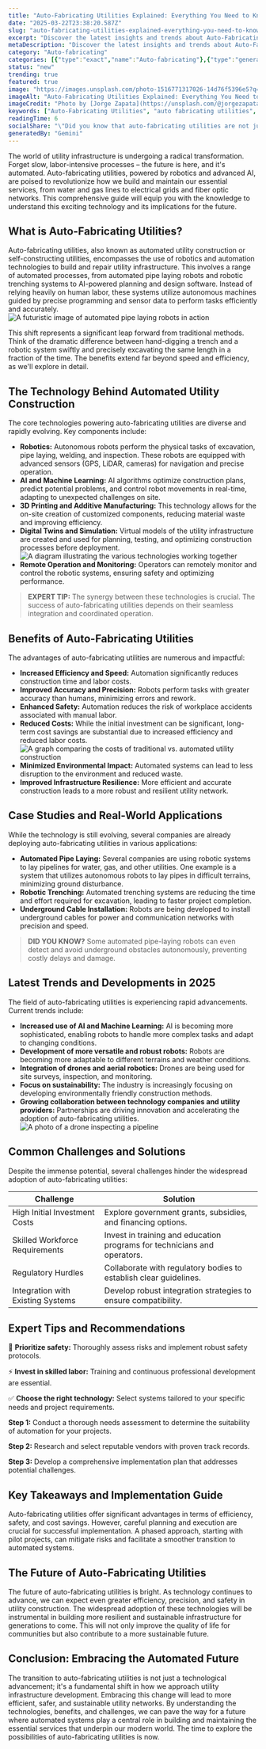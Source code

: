 ```yaml
---
title: "Auto-Fabricating Utilities Explained: Everything You Need to Know"
date: "2025-03-22T23:38:20.587Z"
slug: "auto-fabricating-utilities-explained-everything-you-need-to-know"
excerpt: "Discover the latest insights and trends about Auto-Fabricating Utilities. This comprehensive guide covers everything you need to know about Auto-Fabricating Utilities in 2025."
metaDescription: "Discover the latest insights and trends about Auto-Fabricating Utilities. This comprehensive guide covers everything you need to know about Auto-Fabricatin..."
category: "Auto-fabricating"
categories: [{"type":"exact","name":"Auto-fabricating"},{"type":"general","name":"Engineering"},{"type":"medium","name":"Robotics"},{"type":"specific","name":"3D Printing"},{"type":"niche","name":"Additive Manufacturing"}]
status: "new"
trending: true
featured: true
image: "https://images.unsplash.com/photo-1516771317026-14d76f5396e5?q=85&w=1200&fit=max&fm=webp&auto=compress"
imageAlt: "Auto-Fabricating Utilities Explained: Everything You Need to Know"
imageCredit: "Photo by [Jorge Zapata](https://unsplash.com/@jorgezapatag) on Unsplash"
keywords: ["Auto-Fabricating Utilities", "auto fabricating utilities", "automated utility construction", "robotic utility installation", "self-constructing utilities", "utility infrastructure automation", "automated pipe laying robots", "cost savings auto utility fabrication", "best auto utility fabrication companies", "auto fabricating utilities future"]
readingTime: 6
socialShare: "\"Did you know that auto-fabricating utilities are not just faster and cheaper, but also significantly safer than traditional methods? The future of infrastructure is automated!\""
generatedBy: "Gemini"
---
```




The world of utility infrastructure is undergoing a radical transformation.  Forget slow, labor-intensive processes – the future is here, and it's automated.  Auto-fabricating utilities, powered by robotics and advanced AI, are poised to revolutionize how we build and maintain our essential services, from water and gas lines to electrical grids and fiber optic networks.  This comprehensive guide will equip you with the knowledge to understand this exciting technology and its implications for the future.

## What is Auto-Fabricating Utilities?

Auto-fabricating utilities, also known as automated utility construction or self-constructing utilities, encompasses the use of robotics and automation technologies to build and repair utility infrastructure. This involves a range of automated processes, from automated pipe laying robots and robotic trenching systems to AI-powered planning and design software.  Instead of relying heavily on human labor, these systems utilize autonomous machines guided by precise programming and sensor data to perform tasks efficiently and accurately. ![A futuristic image of automated pipe laying robots in action](https://images.unsplash.com/photo-1487754180451-c456f719a1fc?q=85&w=1200&fit=max&fm=webp&auto=compress)

This shift represents a significant leap forward from traditional methods.  Think of the dramatic difference between hand-digging a trench and a robotic system swiftly and precisely excavating the same length in a fraction of the time.  The benefits extend far beyond speed and efficiency, as we'll explore in detail.

## The Technology Behind Automated Utility Construction

The core technologies powering auto-fabricating utilities are diverse and rapidly evolving. Key components include:

* **Robotics:**  Autonomous robots perform the physical tasks of excavation, pipe laying, welding, and inspection.  These robots are equipped with advanced sensors (GPS, LiDAR, cameras) for navigation and precise operation.
* **AI and Machine Learning:**  AI algorithms optimize construction plans, predict potential problems, and control robot movements in real-time, adapting to unexpected challenges on site.
* **3D Printing and Additive Manufacturing:**  This technology allows for the on-site creation of customized components, reducing material waste and improving efficiency.
* **Digital Twins and Simulation:**  Virtual models of the utility infrastructure are created and used for planning, testing, and optimizing construction processes before deployment. ![A diagram illustrating the various technologies working together](https://images.unsplash.com/photo-1493031534415-e40b830b1099?q=85&w=1200&fit=max&fm=webp&auto=compress)
* **Remote Operation and Monitoring:**  Operators can remotely monitor and control the robotic systems, ensuring safety and optimizing performance.

> **EXPERT TIP:** The synergy between these technologies is crucial.  The success of auto-fabricating utilities depends on their seamless integration and coordinated operation.

## Benefits of Auto-Fabricating Utilities

The advantages of auto-fabricating utilities are numerous and impactful:

* **Increased Efficiency and Speed:**  Automation significantly reduces construction time and labor costs.
* **Improved Accuracy and Precision:**  Robots perform tasks with greater accuracy than humans, minimizing errors and rework.
* **Enhanced Safety:**  Automation reduces the risk of workplace accidents associated with manual labor.
* **Reduced Costs:**  While the initial investment can be significant, long-term cost savings are substantial due to increased efficiency and reduced labor costs. ![A graph comparing the costs of traditional vs. automated utility construction](https://images.unsplash.com/photo-1516771317026-14d76f5396e5?q=85&w=1200&fit=max&fm=webp&auto=compress)
* **Minimized Environmental Impact:**  Automated systems can lead to less disruption to the environment and reduced waste.
* **Improved Infrastructure Resilience:**  More efficient and accurate construction leads to a more robust and resilient utility network.

## Case Studies and Real-World Applications

While the technology is still evolving, several companies are already deploying auto-fabricating utilities in various applications:

* **Automated Pipe Laying:**  Several companies are using robotic systems to lay pipelines for water, gas, and other utilities.  One example is a system that utilizes autonomous robots to lay pipes in difficult terrains, minimizing ground disturbance.
* **Robotic Trenching:**  Automated trenching systems are reducing the time and effort required for excavation, leading to faster project completion.
* **Underground Cable Installation:**  Robots are being developed to install underground cables for power and communication networks with precision and speed.

> **DID YOU KNOW?**  Some automated pipe-laying robots can even detect and avoid underground obstacles autonomously, preventing costly delays and damage.

## Latest Trends and Developments in 2025

The field of auto-fabricating utilities is experiencing rapid advancements.  Current trends include:

* **Increased use of AI and Machine Learning:**  AI is becoming more sophisticated, enabling robots to handle more complex tasks and adapt to changing conditions.
* **Development of more versatile and robust robots:**  Robots are becoming more adaptable to different terrains and weather conditions.
* **Integration of drones and aerial robotics:**  Drones are being used for site surveys, inspection, and monitoring.
* **Focus on sustainability:**  The industry is increasingly focusing on developing environmentally friendly construction methods.
* **Growing collaboration between technology companies and utility providers:**  Partnerships are driving innovation and accelerating the adoption of auto-fabricating utilities. ![A photo of a drone inspecting a pipeline](https://images.unsplash.com/photo-1676288176918-232f7caadfee?q=85&w=1200&fit=max&fm=webp&auto=compress)

## Common Challenges and Solutions

Despite the immense potential, several challenges hinder the widespread adoption of auto-fabricating utilities:

| Challenge                     | Solution                                                                  |
|------------------------------|--------------------------------------------------------------------------|
| High Initial Investment Costs | Explore government grants, subsidies, and financing options.               |
| Skilled Workforce Requirements | Invest in training and education programs for technicians and operators. |
| Regulatory Hurdles           | Collaborate with regulatory bodies to establish clear guidelines.          |
| Integration with Existing Systems| Develop robust integration strategies to ensure compatibility.             |

## Expert Tips and Recommendations

🔑 **Prioritize safety:** Thoroughly assess risks and implement robust safety protocols.

⚡ **Invest in skilled labor:**  Training and continuous professional development are essential.

✅ **Choose the right technology:** Select systems tailored to your specific needs and project requirements.

**Step 1:** Conduct a thorough needs assessment to determine the suitability of automation for your projects.

**Step 2:** Research and select reputable vendors with proven track records.

**Step 3:** Develop a comprehensive implementation plan that addresses potential challenges.

## Key Takeaways and Implementation Guide

Auto-fabricating utilities offer significant advantages in terms of efficiency, safety, and cost savings.  However, careful planning and execution are crucial for successful implementation.  A phased approach, starting with pilot projects, can mitigate risks and facilitate a smoother transition to automated systems.

## The Future of Auto-Fabricating Utilities

The future of auto-fabricating utilities is bright.  As technology continues to advance, we can expect even greater efficiency, precision, and safety in utility construction.  The widespread adoption of these technologies will be instrumental in building more resilient and sustainable infrastructure for generations to come.  This will not only improve the quality of life for communities but also contribute to a more sustainable future.

## Conclusion: Embracing the Automated Future

The transition to auto-fabricating utilities is not just a technological advancement; it's a fundamental shift in how we approach utility infrastructure development.  Embracing this change will lead to more efficient, safer, and sustainable utility networks.  By understanding the technologies, benefits, and challenges, we can pave the way for a future where automated systems play a central role in building and maintaining the essential services that underpin our modern world.  The time to explore the possibilities of auto-fabricating utilities is now.

